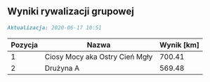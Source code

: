 ## Wyniki rywalizacji grupowej

```markdown
Aktualizacja: 2020-06-17 10:51
```

Pozycja | Nazwa | Wynik [km] |
------------ | -------------  | -------------
 1 |Ciosy Mocy aka Ostry Cień Mgły | 700.41 
 2 |Drużyna A | 569.48